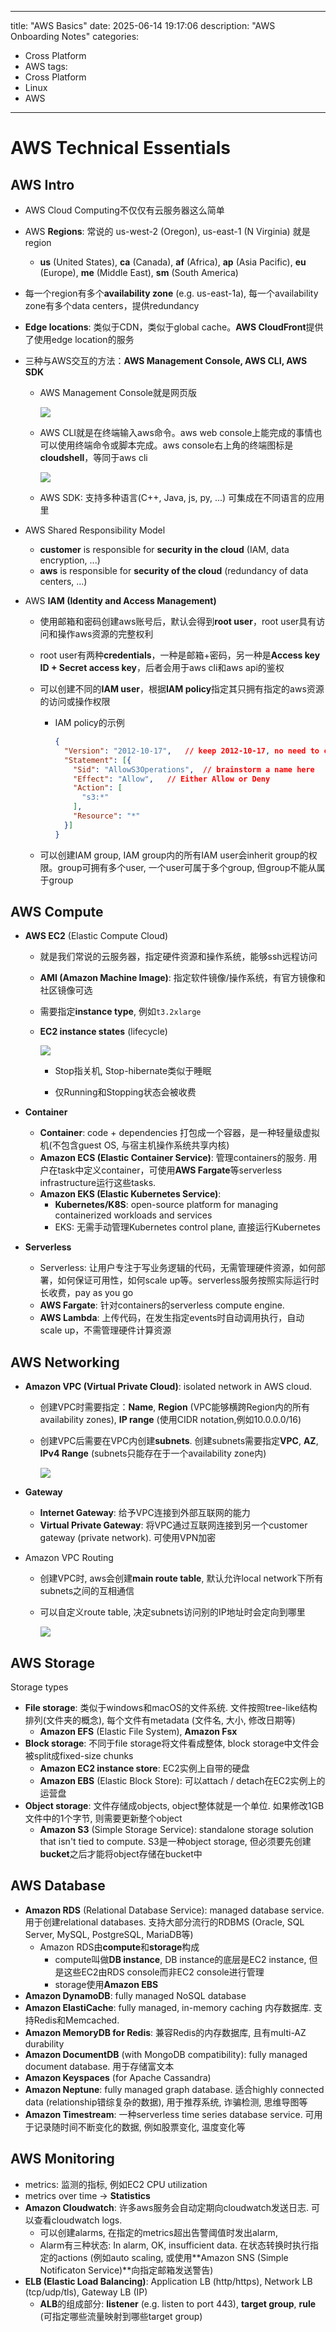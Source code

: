 
---
title: "AWS Basics"
date: 2025-06-14 19:17:06
description: "AWS Onboarding Notes"
categories:
- Cross Platform
- AWS
tags:
- Cross Platform
- Linux
- AWS
---

# AWS Technical Essentials

## AWS Intro

- AWS Cloud Computing不仅仅有云服务器这么简单

- AWS **Regions**: 常说的 us-west-2 (Oregon), us-east-1 (N Virginia) 就是region

  - **us** (United States), **ca** (Canada), **af** (Africa), **ap** (Asia Pacific), **eu** (Europe), **me** (Middle East), **sm** (South America)

- 每一个region有多个**availability zone** (e.g. us-east-1a), 每一个availability zone有多个data centers，提供redundancy

- **Edge locations**: 类似于CDN，类似于global cache。**AWS CloudFront**提供了使用edge location的服务

- 三种与AWS交互的方法：**AWS Management Console, AWS CLI, AWS SDK**

  - AWS Management Console就是网页版

    ![](059_aws_basics/aws-console.png)

  - AWS CLI就是在终端输入aws命令。aws web console上能完成的事情也可以使用终端命令或脚本完成。aws console右上角的终端图标是**cloudshell**，等同于aws cli

    ![](059_aws_basics/aws-cli.jpg)

  - AWS SDK: 支持多种语言(C++, Java, js, py, ...) 可集成在不同语言的应用里

- AWS Shared Responsibility Model

  - **customer** is responsible for **security in the cloud** (IAM, data encryption, ...)
  - **aws** is responsible for **security of the cloud** (redundancy of data centers, ...)

- AWS **IAM (Identity and Access Management)**

  - 使用邮箱和密码创建aws账号后，默认会得到**root user**，root user具有访问和操作aws资源的完整权利

  - root user有两种**credentials**，一种是邮箱+密码，另一种是**Access key ID + Secret access key**，后者会用于aws cli和aws api的鉴权

  - 可以创建不同的**IAM user**，根据**IAM policy**指定其只拥有指定的aws资源的访问或操作权限

    - IAM policy的示例

      ```json
      {
      	"Version": "2012-10-17",   // keep 2012-10-17, no need to change it
        "Statement": [{
          "Sid": "AllowS3Operations",  // brainstorm a name here
          "Effect": "Allow",   // Either Allow or Deny
          "Action": [
            "s3:*"
          ],
          "Resource": "*"
        }]
      }
      ```

  - 可以创建IAM group, IAM group内的所有IAM user会inherit group的权限。group可拥有多个user, 一个user可属于多个group, 但group不能从属于group

## AWS Compute

- **AWS EC2** (Elastic Compute Cloud)

  - 就是我们常说的云服务器，指定硬件资源和操作系统，能够ssh远程访问

  - **AMI (Amazon Machine Image)**: 指定软件镜像/操作系统，有官方镜像和社区镜像可选

  - 需要指定**instance type**, 例如`t3.2xlarge`

  - **EC2 instance states** (lifecycle)

    ![](059_aws_basics/ec2-states.png)

    - Stop指关机, Stop-hibernate类似于睡眠

    - 仅Running和Stopping状态会被收费

- **Container**

  - **Container**: code + dependencies 打包成一个容器，是一种轻量级虚拟机(不包含guest OS, 与宿主机操作系统共享内核)
  - **Amazon ECS (Elastic Container Service)**: 管理containers的服务. 用户在task中定义container，可使用**AWS Fargate**等serverless infrastructure运行这些tasks.
  - **Amazon EKS (Elastic Kubernetes Service)**:
    - **Kubernetes/K8S**: open-source platform for managing containerized workloads and services
    - EKS: 无需手动管理Kubernetes control plane, 直接运行Kubernetes

- **Serverless**

  - Serverless: 让用户专注于写业务逻辑的代码，无需管理硬件资源，如何部署，如何保证可用性，如何scale up等。serverless服务按照实际运行时长收费，pay as you go
  - **AWS Fargate**: 针对containers的serverless compute engine. 
  - **AWS Lambda**: 上传代码，在发生指定events时自动调用执行，自动scale up，不需管理硬件计算资源

## AWS Networking

- **Amazon VPC (Virtual Private Cloud)**: isolated network in AWS cloud.

  - 创建VPC时需要指定：**Name**, **Region** (VPC能够横跨Region内的所有availability zones), **IP range** (使用CIDR notation,例如10.0.0.0/16)

  - 创建VPC后需要在VPC内创建**subnets**. 创建subnets需要指定**VPC**, **AZ**, **IPv4 Range** (subnets只能存在于一个availability zone内)

    ![](059_aws_basics/vpc-subnets.png)

- **Gateway**

  - **Internet Gateway**: 给予VPC连接到外部互联网的能力
  - **Virtual Private Gateway**: 将VPC通过互联网连接到另一个customer gateway (private network). 可使用VPN加密

- Amazon VPC Routing

  - 创建VPC时, aws会创建**main route table**, 默认允许local network下所有subnets之间的互相通信

  - 可以自定义route table, 决定subnets访问别的IP地址时会定向到哪里

    ![](059_aws_basics/vpc-routetable.png)

## AWS Storage

Storage types

- **File storage**: 类似于windows和macOS的文件系统. 文件按照tree-like结构排列(文件夹的概念), 每个文件有metadata (文件名, 大小, 修改日期等)
  - **Amazon EFS** (Elastic File System), **Amazon Fsx**
- **Block storage**: 不同于file storage将文件看成整体, block storage中文件会被split成fixed-size chunks
  - **Amazon EC2 instance store**: EC2实例上自带的硬盘
  - **Amazon EBS** (Elastic Block Store): 可以attach / detach在EC2实例上的运营盘
- **Object storage**: 文件存储成objects, object整体就是一个单位. 如果修改1GB文件中的1个字节, 则需要更新整个object
  - **Amazon S3** (Simple Storage Service): standalone storage solution that isn't tied to compute. S3是一种object storage, 但必须要先创建**bucket**之后才能将object存储在bucket中

## AWS Database

- **Amazon RDS** (Relational Database Service): managed database service. 用于创建relational databases. 支持大部分流行的RDBMS (Oracle, SQL Server, MySQL, PostgreSQL, MariaDB等)
  - Amazon RDS由**compute**和**storage**构成
    - compute叫做**DB instance**, DB instance的底层是EC2 instance, 但是这些EC2由RDS console而非EC2 console进行管理
    - storage使用**Amazon EBS**
- **Amazon DynamoDB**: fully managed NoSQL database
- **Amazon ElastiCache**: fully managed, in-memory caching 内存数据库. 支持Redis和Memcached.
- **Amazon MemoryDB for Redis**: 兼容Redis的内存数据库, 且有multi-AZ durability
- **Amazon DocumentDB** (with MongoDB compatibility): fully managed document database. 用于存储富文本
- **Amazon Keyspaces** (for Apache Cassandra)
- **Amazon Neptune**: fully managed graph database. 适合highly connected data (relationship错综复杂的数据), 用于推荐系统, 诈骗检测, 思维导图等
- **Amazon Timestream**: 一种serverless time series database service. 可用于记录随时间不断变化的数据, 例如股票变化, 温度变化等

## AWS Monitoring

- metrics: 监测的指标, 例如EC2 CPU utilization
- metrics over time → **Statistics**
- **Amazon Cloudwatch**: 许多aws服务会自动定期向cloudwatch发送日志. 可以查看cloudwatch logs. 
  - 可以创建alarms, 在指定的metrics超出告警阈值时发出alarm, 
  - Alarm有三种状态: In alarm, OK, insufficient data. 在状态转换时执行指定的actions (例如auto scaling, 或使用**Amazon SNS (Simple Notificaton Service)**向指定邮箱发送警告)
- **ELB (Elastic Load Balancing)**: Application LB (http/https), Network LB (tcp/udp/tls), Gateway LB (IP)
  - **ALB**的组成部分: **listener** (e.g. listen to port 443), **target group**, **rule** (可指定哪些流量映射到哪些target group)